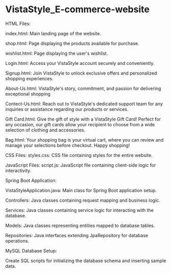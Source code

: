 # VistaStyle_E-commerce-website

HTML Files:

index.html: Main landing page of the website.

shop.html: Page displaying the products available for purchase.

wishlist.html: Page displaying the user's wishlist.

Login.html: Access your VistaStyle account securely and conveniently.

Signup.html: Join VistaStyle to unlock exclusive offers and personalized shopping experiences.

About-Us.html: VistaStyle's story, commitment, and passion for delivering exceptional shopping 

Contect-Us.html: Reach out to VistaStyle's dedicated support team for any inquiries or assistance regarding our products or services.

Gift Card.html: Give the gift of style with a VistaStyle Gift Card! Perfect for any occasion, our gift cards allow your recipient to choose from a wide selection of clothing and accessories.

Bag.html: Your shopping bag is your virtual cart, where you can review and manage your selections before checkout. Happy shopping!


CSS Files:
styles.css: CSS file containing styles for the entire website.


JavaScript Files:
script.js: JavaScript file containing client-side logic for interactivity.


Spring Boot Application:

VistaStyleApplication.java: Main class for Spring Boot application setup.

Controllers: Java classes containing request mapping and business logic.

Services: Java classes containing service logic for interacting with the database.

Models: Java classes representing entities mapped to database tables.

Repositories: Java interfaces extending JpaRepository for database operations.


MySQL Database Setup:

Create SQL scripts for initializing the database schema and inserting sample data.


